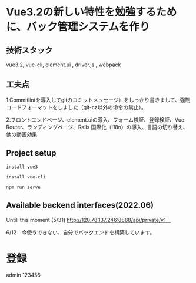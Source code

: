 # Vue3.2の新しい特性を勉強するために、バック管理システムを作り
## 技術スタック
vue3.2, vue-cli, element.ui , driver.js , webpack
## 工夫点
1.Commitlintを導入してgitのコミットメッセージ）をしっかり書きまして、強制コードフォーマットをしました（git-cz以外の命令の禁止）。

2.フロントエンドページ、element.uiの導入、フォーム検証、登録検証、Vue Router、ランディングページ、Rails 国際化（i18n）の導入、言語の切り替え、他の動画効果

## Project setup
````
install vue3
````

````
install vue-cli
````

```
npm run serve
```
## Available backend interfaces(2022.06)

Untill this moment (5/31)
http://120.78.137.246:8888/api/private/v1　

6/12　今使うできない、自分でバックエンドを構築しています。
 
# 登録
admin
123456
